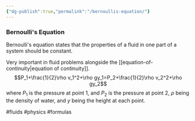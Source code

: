```yaml
---
{"dg-publish":true,"permalink":"/bernoullis-equation/"}
---
```


### Bernoulli's Equation
Bernoulli's equation states that the properties of a fluid in one part of a system should be constant.

Very important in fluid problems alongside the [[equation-of-continuity|equation of continuity]].
$$P_1+\frac{1}{2}\rho v_1^2+\rho gy_1=P_2+\frac{1}{2}\rho v_2^2+\rho gy_2$$
where $P_1$ is the pressure at point 1, and $P_2$ is the pressure at point 2, $\rho$ being the density of water, and $y$ being the height at each point.

#fluids #physics #formulas 
